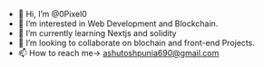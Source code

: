 - 👋 Hi, I’m @0Pixel0
- 👀 I’m interested in Web Development and Blockchain.
- 🌱 I’m currently learning Nextjs and solidity
- 💞️ I’m looking to collaborate on blochain and front-end Projects.
- 📫 How to reach me-> ashutoshpunia690@gmail.com

<!---
0Pixel0/0Pixel0 is a ✨ special ✨ repository because its `README.md` (this file) appears on your GitHub profile.
You can click the Preview link to take a look at your changes.
--->
